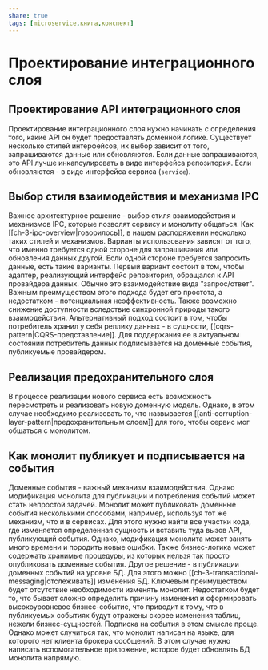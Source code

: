 ```yaml
---
share: true
tags: [microservice,книга,конспект]
---
```

# Проектирование интеграционного слоя
## Проектирование API интеграционного слоя
Проектирование интеграционного слоя нужно начинать с определения того, какие API он будет предоставлять доменной логике. Существует несколько стилей интерфейсов, их выбор зависит от того, запрашиваются данные или обновляются. Если данные запрашиваются, это API лучше инкапсулировать в виде интерфейса репозитория. Если обновляются - в виде интерфейса сервиса (`service`).
## Выбор стиля взаимодействия и механизма IPC
Важное архитектурное решение - выбор стиля взаимодействия и механизмов IPC, которые позволят сервису и монолиту общаться. Как [[ch-3-ipc-overview|говорилось]], в нашем распоряжении несколько таких стилей и механизмов. Варианты использования зависят от того, что именно требуется одной стороне для запрашивания или обновления данных другой.
Если одной стороне требуется запросить данные, есть такие варианты. Первый вариант состоит в том, чтобы адаптер, реализующий интерфейс репозитория, обращался к API провайдера данных. Обычно это взаимодействие вида "запрос/ответ".
Важным преимуществом этого подхода будет его простота, а недостатком - потенциальная неэффективность. Также возможно снижение доступности вследствие синхронной природы такого взаимодействия.
Альтернативный подход состоит в том, чтобы потребитель хранил у себя реплику данных - в сущности, [[cqrs-pattern|CQRS-представление]]. Для поддержания ее в актуальном состоянии потребитель данных подписывается на доменные события, публикуемые провайдером.
## Реализация предохранительного слоя
В процессе реализации нового сервиса есть возможность пересмотреть и реализовать новую доменную модель. Однако, в этом случае необходимо реализовать то, что назвывается [[anti-corruption-layer-pattern|предохранительным слоем]] для того, чтобы сервис мог общаться с монолитом.
## Как монолит публикует и подписывается на события
Доменные события - важный механизм взаимодействия. Однако модификация монолита для публикации и потребления событий может стать непростой задачей.
Монолит может публиковать доменные события несколькими способами, например, используя тот же механизм, что и в сервисах. Для этого нужно найти все участки кода, где изменяется определенная сущность и вставить туда вызов API, публикующий события. Однако, модификация монолита может занять много времени и породить новые ошибки. Также бизнес-логика может содержать хранимые процедуры, из которых нельзя так просто опубликовать доменные события.
Другое решение - в публикации доменных событий на уровне БД. Для этого можно [[ch-3-transactional-messaging|отслеживать]] изменения БД. Ключевым преимуществом будет отсутствие необходимости изменять монолит. Недостатком будет то, что бывает сложно определить причину изменения и сформировать высокоуровневое бизнес-событие, что приводит к тому, что в публикуемых событиях будут отражены скорее изменения таблиц, нежели бизнес-сущностей.
Подписка на события в этом смысле проще. Однако может случиться так, что монолит написан на языке, для которого нет клиента брокера сообщений. В этом случае нужно написать вспомогательное приложение, которое будет обновлять БД монолита напрямую.
